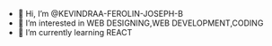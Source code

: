 - 👋 Hi, I’m @KEVINDRAA-FEROLIN-JOSEPH-B
- 👀 I’m interested in WEB DESIGNING,WEB DEVELOPMENT,CODING
- 🌱 I’m currently learning REACT
<!---
KEVINDRAA-FEROLIN-JOSEPH-B is a ✨ special ✨ repository because its `README.md` (this file) appears on your GitHub profile.
You can click the Preview link to take a look at your changes.
--->
